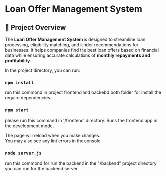 # Loan Offer Management System  

## 📌 Project Overview  
The **Loan Offer Management System** is designed to streamline loan processing, eligibility matching, and lender recommendations for businesses. It helps companies find the best loan offers based on financial data while ensuring accurate calculations of **monthly repayments and profitability**.  


In the project directory, you can run:
### `npm install`
run this commond in project frontend and backebd both folder for install the require dependencies.

### `npm start`

please run this command in '/frontend' directory.
Runs the frontend app in the development mode.

The page will reload when you make changes.\
You may also see any lint errors in the console.


### `node server.js`
run this commond for run the backend
in the "/backend" project directory you can run for the backend server
